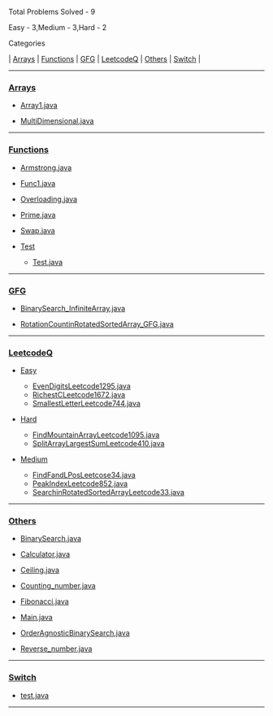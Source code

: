 Total Problems Solved - 9

Easy - 3,Medium - 3,Hard - 2

Categories

| [Arrays](https://github.com/SAHIL250499/Java-Programs-Learning-DSA-in-java/#arrays) | [Functions](https://github.com/SAHIL250499/Java-Programs-Learning-DSA-in-java/#functions) | [GFG](https://github.com/SAHIL250499/Java-Programs-Learning-DSA-in-java/#gfg) | [LeetcodeQ](https://github.com/SAHIL250499/Java-Programs-Learning-DSA-in-java/#leetcodeq) | [Others](https://github.com/SAHIL250499/Java-Programs-Learning-DSA-in-java/#others) | [Switch](https://github.com/SAHIL250499/Java-Programs-Learning-DSA-in-java/#switch) |

----
### [Arrays](https://github.com/SAHIL250499/Java-Programs-Learning-DSA-in-java/blob/main/Arrays)
- [Array1.java](https://github.com/SAHIL250499/Java-Programs-Learning-DSA-in-java/blob/main/Arrays/Array1.java)

- [MultiDimensional.java](https://github.com/SAHIL250499/Java-Programs-Learning-DSA-in-java/blob/main/Arrays/MultiDimensional.java)

---
### [Functions](https://github.com/SAHIL250499/Java-Programs-Learning-DSA-in-java/blob/main/Functions)
- [Armstrong.java](https://github.com/SAHIL250499/Java-Programs-Learning-DSA-in-java/blob/main/Functions/Armstrong.java)

- [Func1.java](https://github.com/SAHIL250499/Java-Programs-Learning-DSA-in-java/blob/main/Functions/Func1.java)

- [Overloading.java](https://github.com/SAHIL250499/Java-Programs-Learning-DSA-in-java/blob/main/Functions/Overloading.java)

- [Prime.java](https://github.com/SAHIL250499/Java-Programs-Learning-DSA-in-java/blob/main/Functions/Prime.java)

- [Swap.java](https://github.com/SAHIL250499/Java-Programs-Learning-DSA-in-java/blob/main/Functions/Swap.java)

- [Test](https://github.com/SAHIL250499/Java-Programs-Learning-DSA-in-java/blob/main/Functions/Test)
	 - [Test.java](https://github.com/SAHIL250499/Java-Programs-Learning-DSA-in-java/blob/main/Functions/Test/Test.java)

---
### [GFG](https://github.com/SAHIL250499/Java-Programs-Learning-DSA-in-java/blob/main/GFG)
- [BinarySearch_InfiniteArray.java](https://github.com/SAHIL250499/Java-Programs-Learning-DSA-in-java/blob/main/GFG/BinarySearch_InfiniteArray.java)

- [RotationCountinRotatedSortedArray_GFG.java](https://github.com/SAHIL250499/Java-Programs-Learning-DSA-in-java/blob/main/GFG/RotationCountinRotatedSortedArray_GFG.java)

---
### [LeetcodeQ](https://github.com/SAHIL250499/Java-Programs-Learning-DSA-in-java/blob/main/LeetcodeQ)
- [Easy](https://github.com/SAHIL250499/Java-Programs-Learning-DSA-in-java/blob/main/LeetcodeQ/Easy)
	 - [EvenDigitsLeetcode1295.java](https://github.com/SAHIL250499/Java-Programs-Learning-DSA-in-java/blob/main/LeetcodeQ/Easy/EvenDigitsLeetcode1295.java)
	 - [RichestCLeetcode1672.java](https://github.com/SAHIL250499/Java-Programs-Learning-DSA-in-java/blob/main/LeetcodeQ/Easy/RichestCLeetcode1672.java)
	 - [SmallestLetterLeetcode744.java](https://github.com/SAHIL250499/Java-Programs-Learning-DSA-in-java/blob/main/LeetcodeQ/Easy/SmallestLetterLeetcode744.java)

- [Hard](https://github.com/SAHIL250499/Java-Programs-Learning-DSA-in-java/blob/main/LeetcodeQ/Hard)
	 - [FindMountainArrayLeetcode1095.java](https://github.com/SAHIL250499/Java-Programs-Learning-DSA-in-java/blob/main/LeetcodeQ/Hard/FindMountainArrayLeetcode1095.java)
	 - [SplitArrayLargestSumLeetcode410.java](https://github.com/SAHIL250499/Java-Programs-Learning-DSA-in-java/blob/main/LeetcodeQ/Hard/SplitArrayLargestSumLeetcode410.java)

- [Medium](https://github.com/SAHIL250499/Java-Programs-Learning-DSA-in-java/blob/main/LeetcodeQ/Medium)
	 - [FindFandLPosLeetcose34.java](https://github.com/SAHIL250499/Java-Programs-Learning-DSA-in-java/blob/main/LeetcodeQ/Medium/FindFandLPosLeetcose34.java)
	 - [PeakIndexLeetcode852.java](https://github.com/SAHIL250499/Java-Programs-Learning-DSA-in-java/blob/main/LeetcodeQ/Medium/PeakIndexLeetcode852.java)
	 - [SearchinRotatedSortedArrayLeetcode33.java](https://github.com/SAHIL250499/Java-Programs-Learning-DSA-in-java/blob/main/LeetcodeQ/Medium/SearchinRotatedSortedArrayLeetcode33.java)

---
### [Others](https://github.com/SAHIL250499/Java-Programs-Learning-DSA-in-java/blob/main/Others)
- [BinarySearch.java](https://github.com/SAHIL250499/Java-Programs-Learning-DSA-in-java/blob/main/Others/BinarySearch.java)

- [Calculator.java](https://github.com/SAHIL250499/Java-Programs-Learning-DSA-in-java/blob/main/Others/Calculator.java)

- [Ceiling.java](https://github.com/SAHIL250499/Java-Programs-Learning-DSA-in-java/blob/main/Others/Ceiling.java)

- [Counting_number.java](https://github.com/SAHIL250499/Java-Programs-Learning-DSA-in-java/blob/main/Others/Counting_number.java)

- [Fibonacci.java](https://github.com/SAHIL250499/Java-Programs-Learning-DSA-in-java/blob/main/Others/Fibonacci.java)

- [Main.java](https://github.com/SAHIL250499/Java-Programs-Learning-DSA-in-java/blob/main/Others/Main.java)

- [OrderAgnosticBinarySearch.java](https://github.com/SAHIL250499/Java-Programs-Learning-DSA-in-java/blob/main/Others/OrderAgnosticBinarySearch.java)

- [Reverse_number.java](https://github.com/SAHIL250499/Java-Programs-Learning-DSA-in-java/blob/main/Others/Reverse_number.java)

---
### [Switch](https://github.com/SAHIL250499/Java-Programs-Learning-DSA-in-java/blob/main/Switch)
- [test.java](https://github.com/SAHIL250499/Java-Programs-Learning-DSA-in-java/blob/main/Switch/test.java)

---
